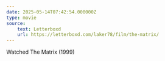 ```yaml
---
date: 2025-05-14T07:42:54.000000Z
type: movie
source:
    text: Letterboxd
    url: https://letterboxd.com/laker78/film/the-matrix/
---
```


Watched The Matrix (1999)